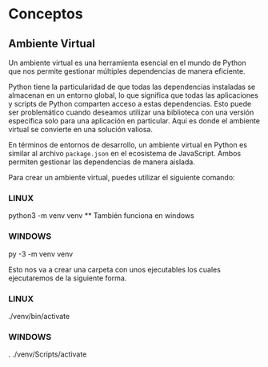 # Conceptos

## Ambiente Virtual

Un ambiente virtual es una herramienta esencial en el mundo de Python que nos permite gestionar múltiples dependencias de manera eficiente.

Python tiene la particularidad de que todas las dependencias instaladas se almacenan en un entorno global, lo que significa que todas las aplicaciones y scripts de Python comparten acceso a estas dependencias. Esto puede ser problemático cuando deseamos utilizar una biblioteca con una versión específica solo para una aplicación en particular. Aquí es donde el ambiente virtual se convierte en una solución valiosa.

En términos de entornos de desarrollo, un ambiente virtual en Python es similar al archivo `package.json` en el ecosistema de JavaScript. Ambos permiten gestionar las dependencias de manera aislada.

Para crear un ambiente virtual, puedes utilizar el siguiente comando:

### LINUX

python3 -m venv venv \*\* También funciona en windows

### WINDOWS

py -3 -m venv venv

Esto nos va a crear una carpeta con unos ejecutables los
cuales ejecutaremos de la siguiente forma.

### LINUX

./venv/bin/activate

### WINDOWS

. ./venv/Scripts/activate
